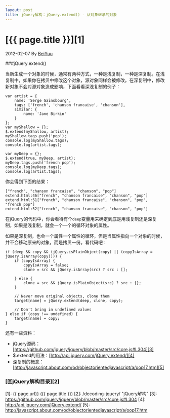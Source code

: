 ```yaml
---
layout: post
title: jQuery解构：jQuery.extend() - 从对象继承的对象
---
```

# [{{ page.title }}][1]
2012-02-07 By [BeiYuu][]

###jQuery.extend()

当新生成一个对象的时候，通常有两种方式，一种是浅复制，一种是深复制。在浅复制中，如果你在拷贝中修改这个对象，源对象同样会被修改。在深复制中，修改新对象不会对源对象造成影响，下面看看深浅复制的例子：

    var artist = {
        name: 'Serge Gainsbourg',
        tags: ['french', 'chanson francaise', 'chanson'],
        similar: {
            name: 'Jane Birkin'
        }
    };
    var myShallow = {};
    $.extend(myShallow, artist);
    myShallow.tags.push('pop');
    console.log(myShallow.tags);
    console.log(artist.tags);
     
    var myDeep = {};
    $.extend(true, myDeep, artist);
    myDeep.tags.push('french pop');
    console.log(myDeep.tags);
    console.log(artist.tags);

你会得到下面的结果：

    ["french", "chanson francaise", "chanson", "pop"]
    extend.html:46["french", "chanson francaise", "chanson", "pop"]
    extend.html:51["french", "chanson francaise", "chanson", "pop", "french pop"]
    extend.html:52["french", "chanson francaise", "chanson", "pop"]

在jQuery的代码中，你会看待有个`deep`变量用来确定到底是用浅复制还是深复制，如果是浅复制，就会一个一个的循环对象的属性。

如果是深复制，也会一个属性一个属性的循环，但是当属性指向一个对象的时候，并不会移动原来的对象，而是拷贝一份。看代码吧：

    if (deep && copy && (jQuery.isPlainObject(copy) || (copyIsArray = jQuery.isArray(copy)))) {
        if (copyIsArray) {
            copyIsArray = false;
            clone = src && jQuery.isArray(src) ? src : [];
     
        } else {
            clone = src && jQuery.isPlainObject(src) ? src : {};
        }
     
        // Never move original objects, clone them
        target[name] = jQuery.extend(deep, clone, copy);
     
        // Don't bring in undefined values
    } else if (copy !== undefined) {
        target[name] = copy;
    }

还有一些资料：

* jQuery源码：[https://github.com/jquery/jquery/blob/master/src/core.js#L304][3]
* $.extend的用法：[http://api.jquery.com/jQuery.extend/][4]
* 深复制的概念：[http://javascript.about.com/od/objectorientedjavascript/a/oop17.htm][5]


### [回jQuery解构目录][2]
[BeiYuu]:    http://beiyuu.com  "BeiYuu"
[jQuery]:   http://jquery.com/ "jQuery"
[1]:    {{ page.url}}  ({{ page.title }})
[2]:    /decoding-jquery/ "jQuery解构"
[3]:    https://github.com/jquery/jquery/blob/master/src/core.js#L304
[4]:    http://api.jquery.com/jQuery.extend/
[5]:    http://javascript.about.com/od/objectorientedjavascript/a/oop17.htm
